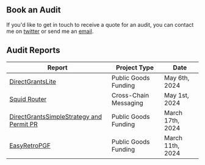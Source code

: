## Book an Audit

If you'd like to get in touch to receive a quote for an audit, you can contact me on [twitter](https://twitter.com/0xKaden) or send me an [email](mailto:kadenzipfel@gmail.com).

## Audit Reports

| Report                                                                                                | Project Type          | Date             |
|-------------------------------------------------------------------------------------------------------|-----------------------|------------------|
| [ DirectGrantsLite ]( ./direct-grants-lite-audit-report-final.pdf )                                   | Public Goods Funding  | May 6th, 2024    |
| [ Squid Router ]( ./squid-router-audit-report-final.pdf )                                             | Cross-Chain Messaging | May 1st, 2024    |
| [ DirectGrantsSimpleStrategy and Permit PR ]( ./direct-grants-simple-audit-report-final.pdf )         | Public Goods Funding  | March 17th, 2024 |
| [ EasyRetroPGF ]( ./easy-rpgf-audit-report-final.pdf )                                                | Public Goods Funding  | March 11th, 2024 |